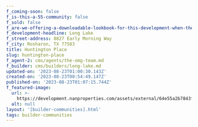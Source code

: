 ```yaml
---
f_coming-soon: false
f_is-this-a-55-community: false
f_sold: false
f_are-we-offering-a-downloadable-lookbook-for-this-development-when-they-submit-their-contact-info: false
f_development-headline: Long Lake
f_street-address: 8827 Early Morning Way
f_city: Rosharon, TX 77583
title: Huntington Place
slug: huntington-place
f_agent-2: cms/agents/the-omg-team.md
f_builder: cms/builders/long-lake.md
updated-on: '2023-08-23T01:00:30.143Z'
created-on: '2023-08-23T00:54:49.147Z'
published-on: '2023-08-23T01:07:15.744Z'
f_featured-image:
  url: >-
    https://development.nanproperties.com/assets/external/64e55a2b7843fd352ff98696_new-homes-community-huntington-place.webp
  alt: null
layout: '[builder-communities].html'
tags: builder-communities
---
```



